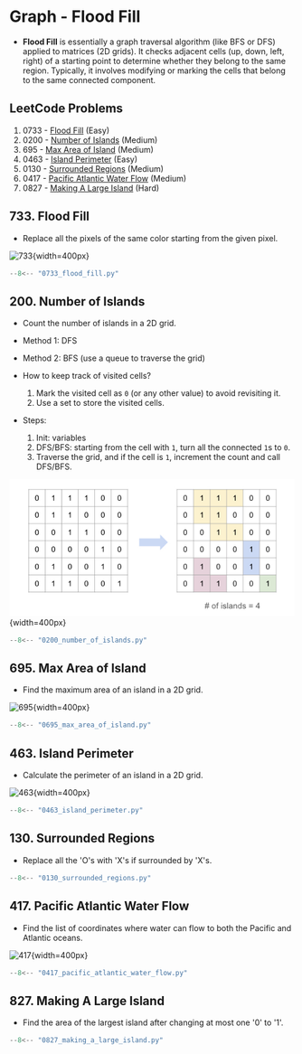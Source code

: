 # Graph - Flood Fill

-   **Flood Fill** is essentially a graph traversal algorithm (like BFS or DFS) applied to matrices (2D grids).
    It checks adjacent cells (up, down, left, right) of a starting point to determine whether they belong to the same region.
    Typically, it involves modifying or marking the cells that belong to the same connected component.

## LeetCode Problems

1. 0733 - [Flood Fill](https://leetcode.com/problems/flood-fill/) (Easy)
2. 0200 - [Number of Islands](https://leetcode.com/problems/number-of-islands/) (Medium)
3. 695 - [Max Area of Island](https://leetcode.com/problems/max-area-of-island/) (Medium)
4. 0463 - [Island Perimeter](https://leetcode.com/problems/island-perimeter/) (Easy)
5. 0130 - [Surrounded Regions](https://leetcode.com/problems/surrounded-regions/) (Medium)
6. 0417 - [Pacific Atlantic Water Flow](https://leetcode.com/problems/pacific-atlantic-water-flow/) (Medium)
7. 0827 - [Making A Large Island](https://leetcode.com/problems/making-a-large-island/) (Hard)

## 733. Flood Fill

-   Replace all the pixels of the same color starting from the given pixel.

![733](https://assets.leetcode.com/uploads/2021/06/01/flood1-grid.jpg){width=400px}

```python
--8<-- "0733_flood_fill.py"
```

## 200. Number of Islands

-   Count the number of islands in a 2D grid.
-   Method 1: DFS
-   Method 2: BFS (use a queue to traverse the grid)

-   How to keep track of visited cells?

    1. Mark the visited cell as `0` (or any other value) to avoid revisiting it.
    2. Use a set to store the visited cells.

-   Steps:
    1. Init: variables
    2. DFS/BFS: starting from the cell with `1`, turn all the connected `1`s to `0`.
    3. Traverse the grid, and if the cell is `1`, increment the count and call DFS/BFS.

![0200](../imgs/0200.jpg){width=400px}

```python
--8<-- "0200_number_of_islands.py"
```

## 695. Max Area of Island

-   Find the maximum area of an island in a 2D grid.

![695](https://assets.leetcode.com/uploads/2021/05/01/maxarea1-grid.jpg){width=400px}

```python
--8<-- "0695_max_area_of_island.py"
```

## 463. Island Perimeter

-   Calculate the perimeter of an island in a 2D grid.

![463](https://assets.leetcode.com/uploads/2018/10/12/island.png){width=400px}

```python
--8<-- "0463_island_perimeter.py"
```

## 130. Surrounded Regions

-   Replace all the 'O's with 'X's if surrounded by 'X's.

```python
--8<-- "0130_surrounded_regions.py"
```

## 417. Pacific Atlantic Water Flow

-   Find the list of coordinates where water can flow to both the Pacific and Atlantic oceans.

![417](https://assets.leetcode.com/uploads/2021/06/08/waterflow-grid.jpg){width=400px}

```python
--8<-- "0417_pacific_atlantic_water_flow.py"
```

## 827. Making A Large Island

-   Find the area of the largest island after changing at most one '0' to '1'.

```python
--8<-- "0827_making_a_large_island.py"
```
